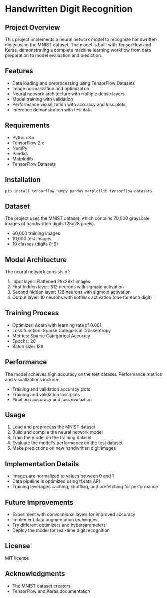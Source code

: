# Handwritten Digit Recognition

## Project Overview
This project implements a neural network model to recognize handwritten digits using the MNIST dataset. The model is built with TensorFlow and Keras, demonstrating a complete machine learning workflow from data preparation to model evaluation and prediction.

## Features
- Data loading and preprocessing using TensorFlow Datasets
- Image normalization and optimization
- Neural network architecture with multiple dense layers
- Model training with validation
- Performance visualization with accuracy and loss plots
- Inference demonstration with test data

## Requirements
- Python 3.x
- TensorFlow 2.x
- NumPy
- Pandas
- Matplotlib
- TensorFlow Datasets

## Installation
```bash
pip install tensorflow numpy pandas matplotlib tensorflow-datasets
```

## Dataset
The project uses the MNIST dataset, which contains 70,000 grayscale images of handwritten digits (28x28 pixels).
- 60,000 training images
- 10,000 test images
- 10 classes (digits 0-9)

## Model Architecture
The neural network consists of:
1. Input layer: Flattened 28x28x1 images
2. First hidden layer: 512 neurons with sigmoid activation
3. Second hidden layer: 128 neurons with sigmoid activation
4. Output layer: 10 neurons with softmax activation (one for each digit)

## Training Process
- Optimizer: Adam with learning rate of 0.001
- Loss function: Sparse Categorical Crossentropy
- Metrics: Sparse Categorical Accuracy
- Epochs: 20
- Batch size: 128

## Performance
The model achieves high accuracy on the test dataset. Performance metrics and visualizations include:
- Training and validation accuracy plots
- Training and validation loss plots
- Final test accuracy and loss evaluation

## Usage
1. Load and preprocess the MNIST dataset
2. Build and compile the neural network model
3. Train the model on the training dataset
4. Evaluate the model's performance on the test dataset
5. Make predictions on new handwritten digit images

## Implementation Details
- Images are normalized to values between 0 and 1
- Data pipeline is optimized using tf.data API
- Training leverages caching, shuffling, and prefetching for performance

## Future Improvements
- Experiment with convolutional layers for improved accuracy
- Implement data augmentation techniques
- Try different optimizers and hyperparameters
- Deploy the model for real-time digit recognition

## License
MIT license

## Acknowledgments
- The MNIST dataset creators
- TensorFlow and Keras documentation
